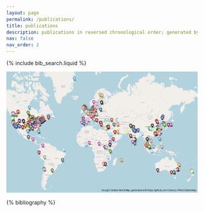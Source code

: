 ```yaml
---
layout: page
permalink: /publications/
title: publications
description: publications in reversed chronological order; generated by jekyll-scholar.
nav: false
nav_order: 2
---
```


<!-- _pages/publications.md -->

<!-- Bibsearch Feature -->

{% include bib_search.liquid %}

<!-- <img src="/assets/img/citation_map.png" alt="Citation Map" width="600"/> -->

![Citation Map](/assets/img/citation_map.png "Google Citation World Map")

<div class="publications">

{% bibliography %}

</div>
